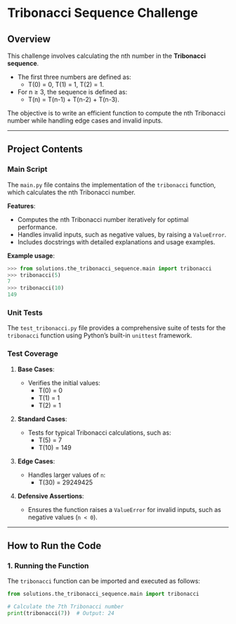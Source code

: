 # Tribonacci Sequence Challenge

## Overview

This challenge involves calculating the nth number in the **Tribonacci sequence**.

- The first three numbers are defined as:
  - T(0) = 0, T(1) = 1, T(2) = 1.
- For n ≥ 3, the sequence is defined as:
  - T(n) = T(n-1) + T(n-2) + T(n-3).

The objective is to write an efficient function to compute the nth Tribonacci number
while handling edge cases and invalid inputs.

---

## Project Contents

### Main Script

The `main.py` file contains the implementation of the `tribonacci` function,
which calculates the nth Tribonacci number.

**Features**:

- Computes the nth Tribonacci number iteratively for optimal performance.
- Handles invalid inputs, such as negative values, by raising a `ValueError`.
- Includes docstrings with detailed explanations and usage examples.

**Example usage**:

```python
>>> from solutions.the_tribonacci_sequence.main import tribonacci
>>> tribonacci(5)
7
>>> tribonacci(10)
149
```

### Unit Tests

The `test_tribonacci.py` file provides a comprehensive suite of tests
for the `tribonacci` function using Python’s built-in `unittest` framework.

### Test Coverage

1. **Base Cases**:
   - Verifies the initial values:
     - T(0) = 0
     - T(1) = 1
     - T(2) = 1

2. **Standard Cases**:
   - Tests for typical Tribonacci calculations, such as:
     - T(5) = 7
     - T(10) = 149

3. **Edge Cases**:
   - Handles larger values of `n`:
     - T(30) = 29249425

4. **Defensive Assertions**:
   - Ensures the function raises a `ValueError` for invalid inputs,
   such as negative values (`n < 0`).

---

## How to Run the Code

### 1. Running the Function

The `tribonacci` function can be imported and executed as follows:

```python
from solutions.the_tribonacci_sequence.main import tribonacci

# Calculate the 7th Tribonacci number
print(tribonacci(7))  # Output: 24
